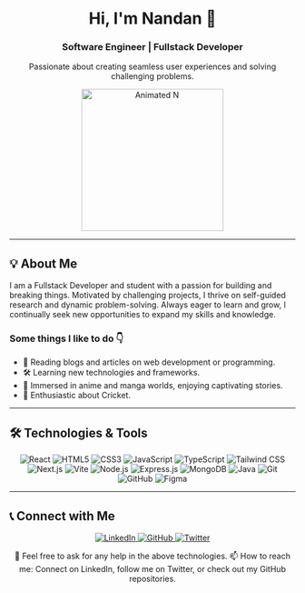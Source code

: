 <h1 align="center">Hi, I'm Nandan 👋</h1>
<h3 align="center">Software Engineer | Fullstack Developer</h3>

<p align="center">
  Passionate about creating seamless user experiences and solving challenging problems.
</p>

<p align="center">
  <img src="https://64.media.tumblr.com/25c9ddff38db5ac56a17ed690200c0eb/tumblr_mrh9yeFGlQ1sdeenco1_640.gif" alt="Animated N" width="250" />
</p>

---

<h2>💡 About Me</h2>
<p>
  I am a Fullstack Developer and student with a passion for building and breaking things. Motivated by challenging projects, I thrive on self-guided research and dynamic problem-solving. Always eager to learn and grow, I continually seek new opportunities to expand my skills and knowledge.
</p>

<h3>Some things I like to do 👇</h3>
<ul>
  <li>📖 Reading blogs and articles on web development or programming.</li>
  <li>🛠️ Learning new technologies and frameworks.</li>
  <li>🎥 Immersed in anime and manga worlds, enjoying captivating stories.</li>
  <li>🏏 Enthusiastic about Cricket.</li>
</ul>

---

<h2>🛠️ Technologies & Tools</h2>
<p align="center">
  <img src="https://img.shields.io/badge/React-61DAFB?style=for-the-badge&logo=react&logoColor=white" alt="React" />
  <img src="https://img.shields.io/badge/HTML5-E34F26?style=for-the-badge&logo=html5&logoColor=white" alt="HTML5" />
  <img src="https://img.shields.io/badge/CSS3-1572B6?style=for-the-badge&logo=css3&logoColor=white" alt="CSS3" />
  <img src="https://img.shields.io/badge/JavaScript-F7DF1E?style=for-the-badge&logo=javascript&logoColor=black" alt="JavaScript" />
  <img src="https://img.shields.io/badge/TypeScript-3178C6?style=for-the-badge&logo=typescript&logoColor=white" alt="TypeScript" />
  <img src="https://img.shields.io/badge/Tailwind_CSS-06B6D4?style=for-the-badge&logo=tailwindcss&logoColor=white" alt="Tailwind CSS" />
  <img src="https://img.shields.io/badge/Next.js-000000?style=for-the-badge&logo=nextdotjs&logoColor=white" alt="Next.js" />
  <img src="https://img.shields.io/badge/Vite-646CFF?style=for-the-badge&logo=vite&logoColor=white" alt="Vite" />
  <img src="https://img.shields.io/badge/Node.js-339933?style=for-the-badge&logo=nodedotjs&logoColor=white" alt="Node.js" />
  <img src="https://img.shields.io/badge/Express.js-000000?style=for-the-badge&logo=express&logoColor=white" alt="Express.js" />
  <img src="https://img.shields.io/badge/MongoDB-47A248?style=for-the-badge&logo=mongodb&logoColor=white" alt="MongoDB" />
  <img src="https://img.shields.io/badge/Java-007396?style=for-the-badge&logo=java&logoColor=white" alt="Java" />
  <img src="https://img.shields.io/badge/Git-F05032?style=for-the-badge&logo=git&logoColor=white" alt="Git" />
  <img src="https://img.shields.io/badge/GitHub-181717?style=for-the-badge&logo=github&logoColor=white" alt="GitHub" />
  <img src="https://img.shields.io/badge/Figma-F24E1E?style=for-the-badge&logo=figma&logoColor=white" alt="Figma" />
</p>

---

<h2>📞 Connect with Me</h2>
<p align="center">
  <a href="https://www.linkedin.com/in/nandanone/" target="_blank">
    <img src="https://img.shields.io/badge/LinkedIn-0077B5?style=for-the-badge&logo=linkedin&logoColor=white" alt="LinkedIn" />
  </a>
  <a href="https://github.com/nandangitdesk" target="_blank">
    <img src="https://img.shields.io/badge/GitHub-181717?style=for-the-badge&logo=github&logoColor=white" alt="GitHub" />
  </a>
  <a href="https://x.com/Nandan_one30" target="_blank">
    <img src="https://img.shields.io/badge/Twitter-1DA1F2?style=for-the-badge&logo=twitter&logoColor=white" alt="Twitter" />
  </a>
</p>

<p align="center">
  💬 Feel free to ask for any help in the above technologies.  
  📫 How to reach me: Connect on LinkedIn, follow me on Twitter, or check out my GitHub repositories.
</p>
